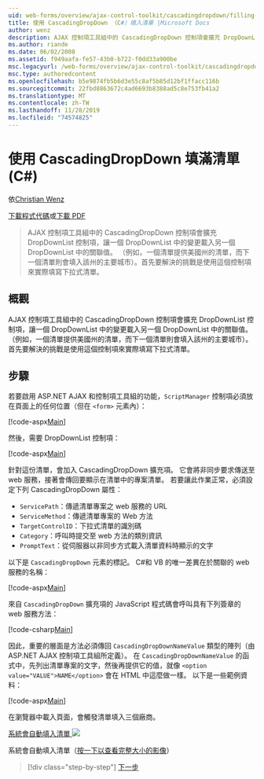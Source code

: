 ```yaml
---
uid: web-forms/overview/ajax-control-toolkit/cascadingdropdown/filling-a-list-using-cascadingdropdown-cs
title: 使用 CascadingDropDown （C#）填入清單 |Microsoft Docs
author: wenz
description: AJAX 控制項工具組中的 CascadingDropDown 控制項會擴充 DropDownList 控制項，讓一個 DropDownList 中的變更載入 anoth 中的相關聯值 。
ms.author: riande
ms.date: 06/02/2008
ms.assetid: f949aafa-fe57-43b0-b722-f0dd33a900be
msc.legacyurl: /web-forms/overview/ajax-control-toolkit/cascadingdropdown/filling-a-list-using-cascadingdropdown-cs
msc.type: authoredcontent
ms.openlocfilehash: b5e9874fb5b6d3e55c8af5b85d12bf1ffacc116b
ms.sourcegitcommit: 22fbd8863672c4ad6693b8388ad5c8e753fb41a2
ms.translationtype: MT
ms.contentlocale: zh-TW
ms.lasthandoff: 11/28/2019
ms.locfileid: "74574825"
---
```

# <a name="filling-a-list-using-cascadingdropdown-c"></a>使用 CascadingDropDown 填滿清單 (C#)

依[Christian Wenz](https://github.com/wenz)

[下載程式代碼](https://download.microsoft.com/download/9/0/7/907760b1-2c60-4f81-aeb6-ca416a573b0d/cascadingdropdown0.cs.zip)或[下載 PDF](https://download.microsoft.com/download/2/d/c/2dc10e34-6983-41d4-9c08-f78f5387d32b/cascadingdropdown0CS.pdf)

> AJAX 控制項工具組中的 CascadingDropDown 控制項會擴充 DropDownList 控制項，讓一個 DropDownList 中的變更載入另一個 DropDownList 中的關聯值。 （例如，一個清單提供美國州的清單，而下一個清單則會填入該州的主要城市）。首先要解決的挑戰是使用這個控制項來實際填寫下拉式清單。

## <a name="overview"></a>概觀

AJAX 控制項工具組中的 CascadingDropDown 控制項會擴充 DropDownList 控制項，讓一個 DropDownList 中的變更載入另一個 DropDownList 中的關聯值。 （例如，一個清單提供美國州的清單，而下一個清單則會填入該州的主要城市）。首先要解決的挑戰是使用這個控制項來實際填寫下拉式清單。

## <a name="steps"></a>步驟

若要啟用 ASP.NET AJAX 和控制項工具組的功能，`ScriptManager` 控制項必須放在頁面上的任何位置（但在 `<form>` 元素內）：

[!code-aspx[Main](filling-a-list-using-cascadingdropdown-cs/samples/sample1.aspx)]

然後，需要 DropDownList 控制項：

[!code-aspx[Main](filling-a-list-using-cascadingdropdown-cs/samples/sample2.aspx)]

針對這份清單，會加入 CascadingDropDown 擴充項。 它會將非同步要求傳送至 web 服務，接著會傳回要顯示在清單中的專案清單。 若要讓此作業正常，必須設定下列 CascadingDropDown 屬性：

- `ServicePath`：傳遞清單專案之 web 服務的 URL
- `ServiceMethod`：傳遞清單專案的 Web 方法
- `TargetControlID`：下拉式清單的識別碼
- `Category`：呼叫時提交至 web 方法的類別資訊
- `PromptText`：從伺服器以非同步方式載入清單資料時顯示的文字

以下是 `CascadingDropDown` 元素的標記。 C#和 VB 的唯一差異在於關聯的 web 服務的名稱：

[!code-aspx[Main](filling-a-list-using-cascadingdropdown-cs/samples/sample3.aspx)]

來自 `CascadingDropDown` 擴充項的 JavaScript 程式碼會呼叫具有下列簽章的 web 服務方法：

[!code-csharp[Main](filling-a-list-using-cascadingdropdown-cs/samples/sample4.cs)]

因此，重要的層面是方法必須傳回 `CascadingDropDownNameValue` 類型的陣列（由 ASP.NET AJAX 控制項工具組所定義）。 在 `CascadingDropDownNameValue` 的函式中，先列出清單專案的文字，然後再提供它的值，就像 `<option value="VALUE">NAME</option>` 會在 HTML 中這麼做一樣。 以下是一些範例資料：

[!code-aspx[Main](filling-a-list-using-cascadingdropdown-cs/samples/sample5.aspx)]

在瀏覽器中載入頁面，會觸發清單填入三個廠商。

[系統會自動填入清單 ![](filling-a-list-using-cascadingdropdown-cs/_static/image2.png)](filling-a-list-using-cascadingdropdown-cs/_static/image1.png)

系統會自動填入清單（[按一下以查看完整大小的影像](filling-a-list-using-cascadingdropdown-cs/_static/image3.png)）

> [!div class="step-by-step"]
> [下一步](using-cascadingdropdown-with-a-database-cs.md)
